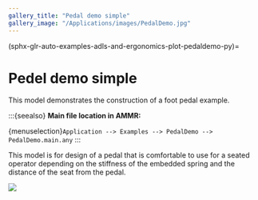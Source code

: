 ```yaml
---
gallery_title: "Pedal demo simple"
gallery_image: "/Applications/images/PedalDemo.jpg"
---
```


(sphx-glr-auto-examples-adls-and-ergonomics-plot-pedaldemo-py)=

# Pedel demo simple

This model demonstrates the construction
of a foot pedal example.


:::{seealso}
**Main file location in AMMR:**

{menuselection}`Application --> Examples --> PedalDemo -->
PedalDemo.main.any`
:::

This model is for design of a pedal that is comfortable to use
for a seated operator depending on the stiffness of the embedded
spring and the distance of the seat from the pedal.

![](/Applications/images/PedalDemo.jpg)
